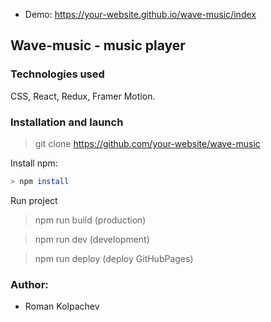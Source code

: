 - Demo: https://your-website.github.io/wave-music/index

## Wave-music - music player

### Technologies used

CSS, React, Redux, Framer Motion.

### Installation and launch

> git clone <https://github.com/your-website/wave-music>

Install npm:

```bash
> npm install
```

Run project

> npm run build (production)

> npm run dev (development)

> npm run deploy (deploy GitHubPages)

### Author:

- Roman Kolpachev
